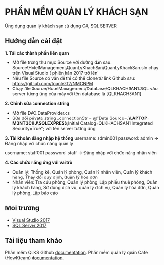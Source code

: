 # PHẦN MỀM QUẢN LÝ KHÁCH SẠN

Ứng dụng quản lý khách sạn sử dụng C#, SQL SERVER

## Hướng dẫn cài đặt

**1. Tải các thành phần liên quan**

* Mở file trong thư mục Source với đường dẫn sau: Source\HotelManagement\QuanLyKhachSan\QuanLyKhachSan.sln chạy trên Visual Studio ( phiên bản 2017 trở lên)
* Nếu file Source có vấn đề thì có thể clone từ link Github sau: https://github.com/toanle312/NMCNPM
* Chạy file Source/HotelManagement/Database/QLKHACHSAN1.SQL vào server tương ứng của máy với tên database là [QLKHACHSAN1] 

**2. Chỉnh sửa connection string**

* Mở file DAO.DataProvider.cs 
* Sửa đổi private string _connectionStr = 
@"Data Source=**.\LAPTOP-M3NT3CHJ\SQLEXPRESS**;Initial Catalog=QLKHACHSAN1;Integrated Security=True";
với tên server tương ứng

**3. Tài khoản đăng nhập hệ thống**
username: admin001
password: admin
$\to$ Đăng nhập với chức năng quản lý

username: staff001
password: staff
$\to$ Đăng nhập với chức năng nhân viên

**4. Các chức năng ứng với vai trò**
* Quản lý: Thống kê, Quản lý phòng, Quản lý nhân viên, Quản lý khách hàng, Thay đổi quy định, Quản lý hóa đơn
* Nhân viên: Tra cứu phòng, Quản lý phòng, Lập phiếu thuê phòng, Quản lý khách hàng, Sử dụng dịch vụ, quản lý dịch vụ, Quản lý hóa đơn, Quản lý phòng, Lập báo cáo


## Môi trường

* [Visual Studio 2017](https://visualstudio.microsoft.com/fr/downloads/?rr=https%3A%2F%2Fwww.google.com.vn%2F)
* [SQL Server 2017](https://www.microsoft.com/en-us/sql-server/sql-server-2017)

## Tài liệu tham khảo

Phần mềm QLKS Github [documentation](https://github.com/ThuctapnhomK51/QLKS).
Phần mềm quản lý quán Cafe (HowKteam) [documentation](https://www.youtube.com/playlist?list=PL33lvabfss1xnPhBJHjM0A8TEBBcGCTsf).

